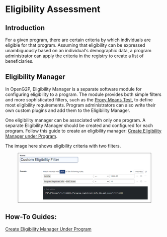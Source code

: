# Eligibility Assessment

## Introduction

For a given program, there are certain criteria by which individuals are eligible for that program. Assuming that eligibility can be expressed unambiguously based on an individual's demographic data, a program administrator can apply the criteria in the registry to create a list of beneficiaries.&#x20;

## Eligibility Manager

In OpenG2P, Eligibility Manager is a separate software module for configuring eligibility to a program. The module provides both simple filters and more sophisticated filters, such as the [Proxy Means Test](proxy-means-test.md), to define most eligibility requirements. Program administrators can also write their own custom plugins and add them to the Eligibility Manager.

One eligibility manager can be associated with only one program. A separate Eligibility Manager should be created and configured for each program. Follow this guide to create an eligibility manager: [Create Eligibility Manager under Program](../guides/user-guides/create-eligibility-manager-1/).

The image here shows eligibility criteria with two filters.&#x20;

<figure><img src="../.gitbook/assets/eligibility-filters.png" alt=""><figcaption></figcaption></figure>

## How-To Guides:

[Create Eligibility Manager Under Program](../guides/user-guides/create-eligibility-manager-1/)

